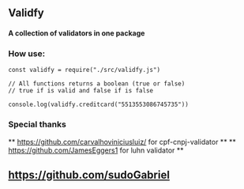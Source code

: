 ## Validfy

#### A collection of validators in one package

### How use:

```
const validfy = require("./src/validfy.js")

// All functions returns a boolean (true or false)
// true if is valid and false if is false

console.log(validfy.creditcard("5513553086745735")) 
```

### Special thanks

** https://github.com/carvalhoviniciusluiz/ for cpf-cnpj-validator **
** https://github.com/JamesEggers1 for luhn validator **

## https://github.com/sudoGabriel

